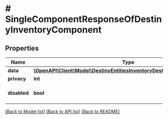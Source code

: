 # # SingleComponentResponseOfDestinyInventoryComponent

## Properties

Name | Type | Description | Notes
------------ | ------------- | ------------- | -------------
**data** | [**\OpenAPI\Client\Model\DestinyEntitiesInventoryDestinyInventoryComponent**](DestinyEntitiesInventoryDestinyInventoryComponent.md) |  | [optional]
**privacy** | **int** |  | [optional]
**disabled** | **bool** | If true, this component is disabled. | [optional]

[[Back to Model list]](../../README.md#models) [[Back to API list]](../../README.md#endpoints) [[Back to README]](../../README.md)
